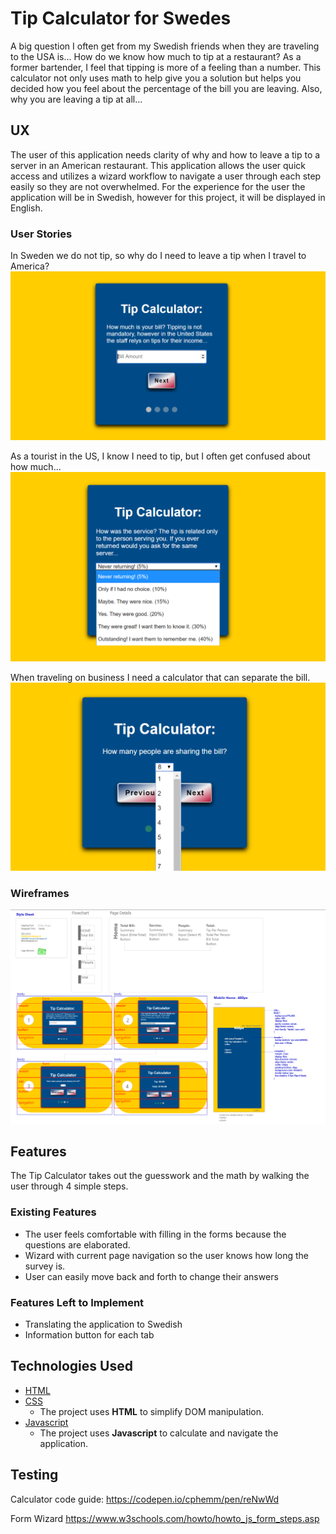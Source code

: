 # Tip Calculator for Swedes
A big question I often get from my Swedish friends when they are traveling to the USA is... 
How do we know how much to tip at a restaurant?
As a former bartender, I feel that tipping is more of a feeling than a number. This calculator not only uses math
to help give you a solution but helps you decided how you feel about the percentage of the bill you are leaving. 
Also, why you are leaving a tip at all...

## UX
The user of this application needs clarity of why and how to leave a tip to a server in an American restaurant.
This application allows the user quick access and utilizes a wizard workflow to navigate a user through each step easily so they are not overwhelmed. For the experience for the user the application will be in Swedish, however 
for this project, it will be displayed in English.

### User Stories
In Sweden we do not tip, so why do I need to leave a tip when I travel to America?
![Why Tip](https://github.com/TiffanyDonner/tip-calculator-project-final/blob/master/assets/images/billAmount.PNG "Why Tip Image")
  
As a tourist in the US, I know I need to tip, but I often get confused about how much...
![What to Tip](https://github.com/TiffanyDonner/tip-calculator-project-final/blob/master/assets/images/tipPercentage.PNG "What to Tip Image")
  
When traveling on business I need a calculator that can separate the bill.
![How Many People](https://github.com/TiffanyDonner/tip-calculator-project-final/blob/master/assets/images/sharingBill.PNG "Number of People Image")

### Wireframes
![Website Plan](https://github.com/TiffanyDonner/tip-calculator-project-final/blob/master/assets/images/tipCalculatorWireframes.PNG "Wireframes Image")

## Features
The Tip Calculator takes out the guesswork and the math by walking the user through 4 simple steps. 
 
### Existing Features
- The user feels comfortable with filling in the forms because the questions are elaborated. 
- Wizard with current page navigation so the user knows how long the survey is.
- User can easily move back and forth to change their answers

### Features Left to Implement
- Translating the application to Swedish
- Information button for each tab

## Technologies Used
- [HTML](https://www.w3.org/html/)
- [CSS](https://www.w3.org/Style/CSS/Overview.en.html)
    - The project uses **HTML** to simplify DOM manipulation.
- [Javascript](https://developer.mozilla.org/en-US/docs/Web/JavaScript)
    - The project uses **Javascript** to calculate and navigate the application.

## Testing


Calculator code guide:
https://codepen.io/cphemm/pen/reNwWd

Form Wizard
https://www.w3schools.com/howto/howto_js_form_steps.asp